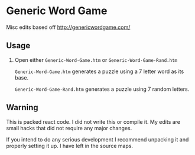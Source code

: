 # Generic Word Game

Misc edits based off http://genericwordgame.com/

## Usage

1. Open either `Generic-Word-Game.htm` or `Generic-Word-Game-Rand.htm`

    `Generic-Word-Game.htm` generates a puzzle using a 7 letter word as its base.

    `Generic-Word-Game-Rand.htm` generates a puzzle using 7 random letters.

## Warning

This is packed react code. I did not write this or compile it. My edits are small hacks that did not require any major changes.

If you intend to do any serious development I recommend unpacking it and properly setting it up. I have left in the source maps.

